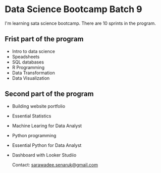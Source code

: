 # Data Science Bootcamp Batch 9

I'm learning sata science bootcamp. There are 10 sprints in the program.

## Frist part of the program

- Intro to data science
- Speadsheets
- SQL databases
- R Programming
- Data Transformation
- Data Visualization

## Second part of the program

- Building website portfolio
- Essential Statistics
- Machine Learing for Data Analyst
- Python programming
- Essential Python for Data Analyst
- Dashboard with Looker Studiio

  Contact: sarawadee.senaruk@gmail.com
